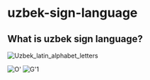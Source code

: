 # uzbek-sign-language
## What is uzbek sign language?
![Uzbek_latin_alphabet_letters](https://user-images.githubusercontent.com/92161283/218792939-8dc8e995-7b41-48ab-8e99-99e7c8845f2a.png)

![O'](https://user-images.githubusercontent.com/92161283/218792321-cbdf80fe-d2cc-4789-bfd5-ff7e88dedef9.PNG)
![G'1](https://user-images.githubusercontent.com/92161283/218791702-e30199b4-b779-42c1-a82c-a2e016e46e69.PNG)



